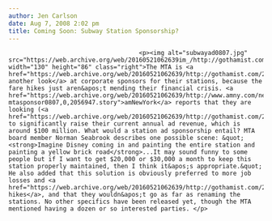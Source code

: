 ```yaml
---
author: Jen Carlson
date: Aug 7, 2008 2:02 pm
title: Coming Soon: Subway Station Sponsorship?
---
```


	
										<p><img alt="subwayad0807.jpg" src="https://web.archive.org/web/20160521062639im_/http://gothamist.com/attachments/arts_jen/subwayad0807.jpg" width="130" height="86" class="right">The MTA is <a href="https://web.archive.org/web/20160521062639/http://gothamist.com/2007/07/26/mickey_house_fo.php">taking another look</a> at corporate sponsors for their stations, because the fare hikes just aren&apos;t mending their financial crisis. <a href="https://web.archive.org/web/20160521062639/http://www.amny.com/news/local/am-mtasponsor0807,0,2056947.story">amNewYork</a> reports that they are looking (<a href="https://web.archive.org/web/20160521062639/http://gothamist.com/2006/05/15/sub_1.php">again</a>) to significantly raise their current annual ad revenue, which is around $100 million. What would a station ad sponsorship entail? MTA board member Norman Seabrook describes one possible scene: &quot;<strong>Imagine Disney coming in and painting the entire station and painting a yellow brick road</strong>...It may sound funny to some people but if I want to get $20,000 or $30,000 a month to keep this station properly maintained, then I think it&apos;s appropriate.&quot; He also added that this solution is obviously preferred to more job losses and <a href="https://web.archive.org/web/20160521062639/http://gothamist.com/2008/07/23/mta_plans_fare_hikes_for_2009_2011.php">fare hikes</a>, and that they wouldn&apos;t go as far as renaming the stations. No other specifics have been released yet, though the MTA mentioned having a dozen or so interested parties. </p>					
										
									
				